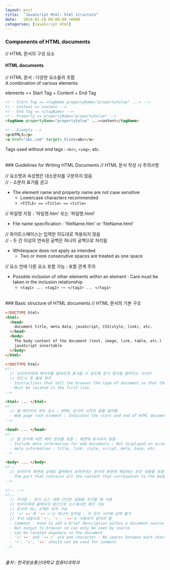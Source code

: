 ```yaml
---
layout: post
title:  "JavaScript Html: html structure"
date:   2024-02-26 09:00:00 +0900
categories: [JavaScript Html]
---
```


### Components of HTML documents   
// HTML 문서의 구성 요소   
   
#### HTML documents   
// HTML 문서 : 다양한 요소들의 조합   
A combination of various elements   
   
elements == Start Tag + Content + End Tag   
   
```html
<!-- Start Tag == <tagName propertyName="propertyValue" ...> -->
<!-- Content == content -->
<!-- End Tag == </tagName> -->
<!-- Property == propertyName="propertyValue" -->
<tagName propertyName="propertyValue" ...>content</tagName>

<!-- Example -->
<p>HTML5</p>
<a href="abc.com" target=_blank>abc</a>
```
   
Tags used without end tags : `<br>`, `<img>`, etc.   
   
<br />
### Guidelines for Writing HTML Documents   
// HTML 문서 작성 시 주의사항   
   
// 요소명과 속성명은 대소문자를 구분하지 않음   
// - 소문자 표기를 권고   
- The element name and property name are not case sensitive   
  - Lowercase characters recommended   
  - `<TITLE> == <Title> == <title>`   
   
// 파일명 지정 : '파일명.htm' 또는 '파일명.html'   
- File name specification : 'fileName.htm' or 'fileName.html'   
   
// 화이트스페이스는 입력한 의도대로 적용되지 않음   
// - 두 칸 이상의 연속된 공백은 하나의 공백으로 처리됨   
- Whitespace does not apply as intended   
  - Two or more consecutive spaces are treated as one space   
   
// 요소 안에 다른 요소 포함 가능 : 포함 관계 주의   
- Possible inclusion of other elements within an element : Care must be taken in the inclusion relationship   
  - `<tag1> ... <tag2> ~~ </tag2> ... </tag1>`   
   
<br />
### Basic structure of HTML documents   
// HTML 문서의 기본 구조   
   
```html
<!DOCTYPE html>
<html>
  <head>
    document title, meta data, javaScript, CSS(style, link), etc.
  </head>
  <body>
    The body content of the document (text, image, link, table, etc.)
    javaScript insertable
  </body>
</html>
```
   
```html
<!DOCTYPE html>
<!-- 
  // 브라우저에게 페이지를 올바르게 표시할 수 있도록 문서 형식을 알려주는 지시어
  // 반드시 첫 줄에 위치
  - Instructions that tell the browser the type of document so that the page can be displayed correctly
  - Must be located in the first line 
-->
```
   
```html
<html> ... </html>
<!-- 
  // 웹 페이지의 루트 요소 : HTML 문서의 시작과 끝을 알려줌
  - Web page root element : Indicates the start and end of HTML documents
-->
```
   
```html
<head> ... </head>
<!-- 
  // 웹 문서에 대한 메타 정보를 포함 : 화면에 표시되지 않음
  - Include meta information for web documents : Not displayed on screen
  - meta information : title, link, style, script, meta, base, etc.
-->
```
   
```html
<body> ... </body>
<!-- 
  // 브라우저 화면에 실제로 출력해서 보여주려는 문서의 본문에 해당하는 모든 내용을 포함하는 부분 
  - The part that contains all the content that corresponds to the body of the document you want to actually show on the browser screen
-->
```
   
```html
<!-- -->
<!-- 
  // 주석문 : 문서 소스 내에 간단한 설명을 추가할 때 사용
  // 브라우저에 출력되지 않으므로 소스에서만 확인 가능
  // 문서의 어느 곳에든 위치 가능
  // '<! --'와 '-- >'는 하나의 문자임 : 각 문자 사이에 공백 불가
  // 주석 내용으로 '<', '>', '--'는 사용하지 말아야 함
  - Comment : Used to add a brief description within a document source
  - Not output to browser so can only be seen by source
  - Can be located anywhere in the document
  - '<! --' and '-- >' are one character : No spaces between each character
  - '<', '>', '--' should not be used for comment
-->
```
   
<br />
<cite>출처 : 한국방송통신대학교 컴퓨터과학과</cite>
